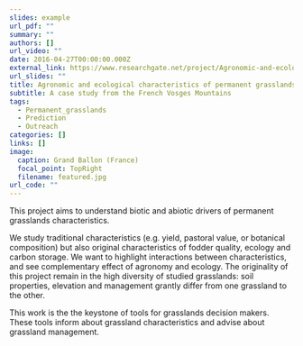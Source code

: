 ```yaml
---
slides: example
url_pdf: ""
summary: ""
authors: []
url_video: ""
date: 2016-04-27T00:00:00.000Z
external_link: https://www.researchgate.net/project/Agronomic-and-ecological-characteristics-of-permanent-grasslands-A-case-study-from-the-French-Vosges-Mountains
url_slides: ""
title: Agronomic and ecological characteristics of permanent grasslands
subtitle: A case study from the French Vosges Mountains
tags:
  - Permanent_grasslands
  - Prediction
  - Outreach
categories: []
links: []
image:
  caption: Grand Ballon (France)
  focal_point: TopRight
  filename: featured.jpg
url_code: ""
---
```

<!--StartFragment-->

This project aims to understand biotic and abiotic drivers of permanent grasslands characteristics.

We study traditional characteristics (e.g. yield, pastoral value, or botanical composition) but also original characteristics of fodder quality, ecology and carbon storage. We want to highlight interactions between characteristics, and see complementary effect of agronomy and ecology. The originality of this project remain in the high diversity of studied grasslands: soil properties, elevation and management grantly differ from one grassland to the other.  

This work is the the keystone of tools for grasslands decision makers. These tools inform about grassland characteristics and advise about grassland management.

<!--EndFragment-->